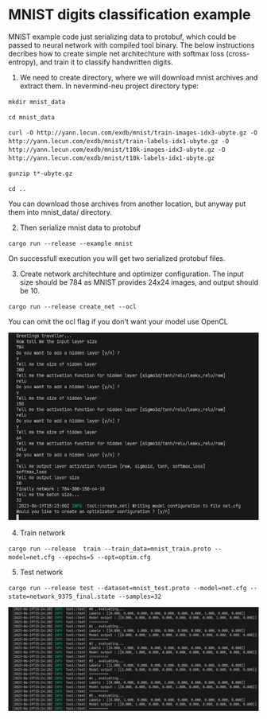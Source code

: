 # MNIST digits classification example

MNIST example code just serializing data to protobuf, which could be passed to neural network with
compiled tool binary. The below instructions decribes how to create simple net architechture with
softmax loss (cross-entropy), and train it to classify handwritten digits.

1) We need to create directory, where we will download mnist archives and extract them. In nevermind-neu project directory type:

`mkdir mnist_data`

`cd mnist_data`

`curl -O http://yann.lecun.com/exdb/mnist/train-images-idx3-ubyte.gz -O http://yann.lecun.com/exdb/mnist/train-labels-idx1-ubyte.gz -O http://yann.lecun.com/exdb/mnist/t10k-images-idx3-ubyte.gz -O http://yann.lecun.com/exdb/mnist/t10k-labels-idx1-ubyte.gz`

`gunzip t*-ubyte.gz`

`cd ..`

You can download those archives from another location, but anyway put them into mnist_data/ directory.

2) Then serialize mnist data to protobuf

`cargo run --release --example mnist`

On successfull execution you will get two serialized protobuf files.

3) Create network architechture and optimizer configuration. The input size should be 784 as MNIST provides 24x24 images, and output should be 10.

`cargo run --release create_net --ocl`

You can omit the ocl flag if you don't want your model use OpenCL

![mnist_net_example](https://github.com/regular-dev/nevermind-neu/blob/master/doc/mnist_net.png?raw=true)

4) Train network

`cargo run --release  train --train_data=mnist_train.proto --model=net.cfg --epochs=5 --opt=optim.cfg`

5) Test network

`cargo run --release test --dataset=mnist_test.proto --model=net.cfg --state=network_9375_final.state --samples=32`

![mnist_tests](https://github.com/regular-dev/nevermind-neu/blob/master/doc/mnist_net_test.png?raw=true)
